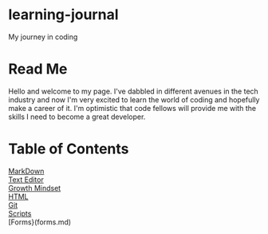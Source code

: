 # learning-journal
My journey in coding

# Read Me  
Hello and welcome to my page. I've dabbled in different avenues in the tech industry and now I'm very excited to learn the world of coding and hopefully make a career of it. I'm optimistic that code fellows will provide me with the skills I need to become a great developer. 

# Table of Contents

[MarkDown](markdown.md)  
[Text Editor](textEditor.md)    
[Growth Mindset](growth-mindset.md)  
[HTML](html.md)  
[Git](Git.md)  
[Scripts](scripts.md)  
[Forms}(forms.md)







